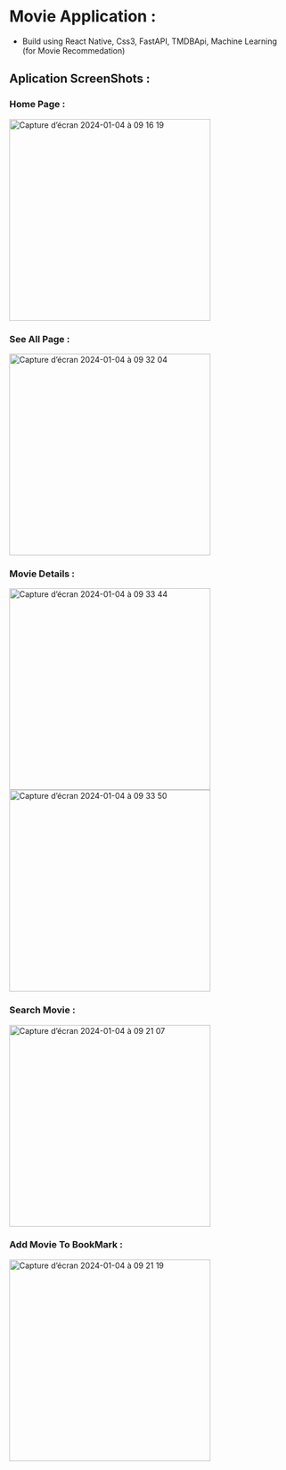 # Movie Application : 
* Build using React Native, Css3, FastAPI, TMDBApi, Machine Learning (for Movie Recommedation)

## Aplication ScreenShots :

### Home Page : 
<img width="361" alt="Capture d’écran 2024-01-04 à 09 16 19" src="https://github.com/KAPERA89/Movie_App/assets/93727795/365a67e7-2b1c-4d10-ab38-ab60ded607d8">

### See All Page : 
<img width="361" alt="Capture d’écran 2024-01-04 à 09 32 04" src="https://github.com/KAPERA89/Movie_App/assets/93727795/05192f51-f857-48c1-86dd-311a5a09a7a3">

### Movie Details : 
<img width="361" alt="Capture d’écran 2024-01-04 à 09 33 44" src="https://github.com/KAPERA89/Movie_App/assets/93727795/55a0271e-d178-4038-bbbc-5dffc39a7a31">
<img width="361" alt="Capture d’écran 2024-01-04 à 09 33 50" src="https://github.com/KAPERA89/Movie_App/assets/93727795/a950f0c2-0a75-4f02-8018-c4d1bee730b6">

### Search Movie : 
<img width="361" alt="Capture d’écran 2024-01-04 à 09 21 07" src="https://github.com/KAPERA89/Movie_App/assets/93727795/b8eeb80d-2fe7-4fb3-84bf-9efd2abd1a80">

### Add Movie To BookMark : 
<img width="361" alt="Capture d’écran 2024-01-04 à 09 21 19" src="https://github.com/KAPERA89/Movie_App/assets/93727795/96949ed8-5b4a-4f93-beae-f0e104c538eb">
